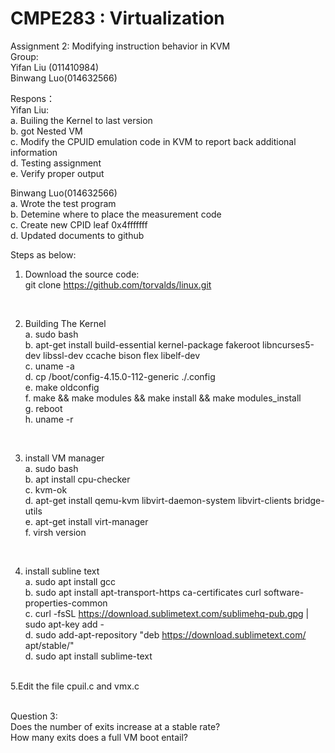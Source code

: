 # CMPE283 : Virtualization </br>
Assignment 2: Modifying instruction behavior in KVM </br>
Group:</br>
Yifan Liu (011410984)</br>
Binwang Luo(014632566) </br>

Respons：</br>
Yifan Liu:</br>
a. Builing the Kernel to last version </br>
b. got Nested VM  </br> 
c. Modify the CPUID emulation code in KVM to report back additional information </br>
d. Testing assignment </br>
e. Verify proper output </br>

Binwang Luo(014632566)</br>
a. Wrote the test program </br>
b. Detemine where to place the measurement code </br>
c. Create new CPID leaf 0x4fffffff </br>
d. Updated documents to github</br>

Steps as below:  

1. Download the source code: </br>
git clone https://github.com/torvalds/linux.git   </br>
</br>

2. Building The Kernel   </br>
a. sudo bash   </br>
b. apt-get install build-essential kernel-package fakeroot libncurses5-dev libssl-dev ccache bison flex libelf-dev  </br>
c. uname -a </br>
d. cp /boot/config-4.15.0-112-generic    ./.config  </br>
e. make oldconfig  </br>
f. make && make modules && make install && make modules_install  </br>
g. reboot  </br>
h. uname -r  </br>
</br>

3. install VM manager  </br>
a. sudo bash   </br>
b. apt install cpu-checker  </br>
c. kvm-ok  </br>
d. apt-get install qemu-kvm libvirt-daemon-system libvirt-clients bridge-utils    </br>
e. apt-get install virt-manager</br>
f. virsh version </br>
</br>

4. install subline text  </br>
a. sudo apt install gcc  </br>
b. sudo apt install apt-transport-https ca-certificates curl software-properties-common  </br>
c. curl -fsSL https://download.sublimetext.com/sublimehq-pub.gpg | sudo apt-key add -  </br>
d. sudo add-apt-repository "deb https://download.sublimetext.com/ apt/stable/"  </br>
d. sudo apt install sublime-text  </br>
 </br>
5.Edit the file cpuil.c and vmx.c  </br>
 </br>

Question 3:  </br>
Does the number of exits increase at a stable rate? </br>
How many exits does a full VM boot entail? </br>
